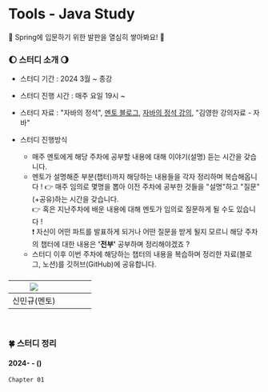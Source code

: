 # Tools - Java Study
🐣 Spring에 입문하기 위한 발판을 열심히 쌓아봐요! 🐥

### 🌔 스터디 소개 🌖
* 스터디 기간 : 2024 3월 ~ 종강

* 스터디 진행 시간 : 매주 요일 19시 ~

* 스터디 자료 : "자바의 정석", [멘토 블로그](https://ukym-tistory.tistory.com/category/%08Study/Study%20%3C%EC%9E%90%EB%B0%94%EC%9D%98%20%EC%A0%95%EC%84%9D%3E), [자바의 정석 강의](https://www.youtube.com/watch?v=oJlCC1DutbA&list=PLW2UjW795-f6xWA2_MUhEVgPauhGl3xIp), "김영한 강의자료 - 자바"

* 스터디 진행방식
  * 매주 멘토에게 해당 주차에 공부할 내용에 대해 이야기(설명) 듣는 시간을 갖습니다. <br>  
  * 멘토가 설명해준 부분(챕터)까지 해당하는 내용들을 각자 정리하며 복습해옵니다 !
  👉 매주 임의로 몇명을 뽑아 이전 주차에 공부한 것들을 "설명"하고 "질문"(+공유)하는 시간을 갖습니다. <br>
  👉 혹은 지난주차에 배운 내용에 대해 멘토가 임의로 질문하게 될 수도 있습니다 ! <br>
  ❗ 자신이 어떤 파트를 발표하게 되거나 어떤 질문을 받게 될지 모르니 해당 주차의 챕터에 대한 내용은 **'전부'** 공부하며 정리해야겠죠 ? <br>  
  * 스터디 이후 이번 주차에 해당하는 챕터의 내용을 복습하며 정리한 자료(블로그, 노션)를 깃허브(GitHub)에 공유합니다.

### 
| [<img src="https://github.com/UykM.png">](https://github.com/UykM) | | | | |
|:---:|:---:|:---:|:---:|:---:
신민규(멘토)| | | |

<br>

### 🍀 스터디 정리

#### 2024- - ()
```
Chapter 01
```
